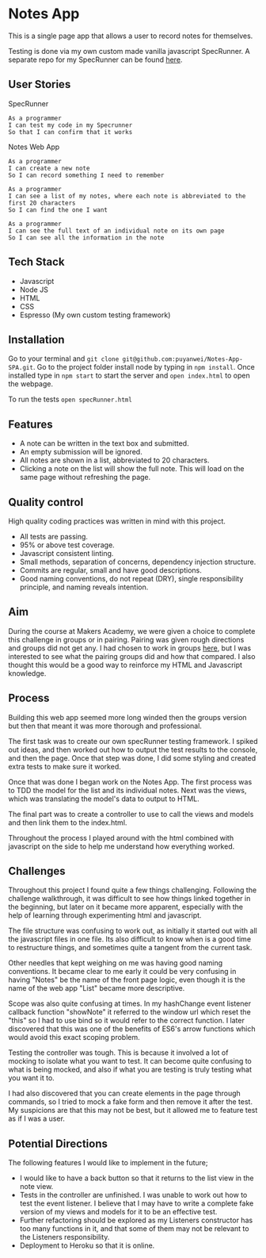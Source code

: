 # Notes App

This is a single page app that allows a user to record notes for themselves.

Testing is done via my own custom made vanilla javascript SpecRunner. A separate repo for my SpecRunner can be found [here](https://github.com/puyanwei/espresso).

## User Stories

SpecRunner

```
As a programmer
I can test my code in my Specrunner
So that I can confirm that it works
```

Notes Web App

```
As a programmer
I can create a new note
So I can record something I need to remember

As a programmer
I can see a list of my notes, where each note is abbreviated to the first 20 characters
So I can find the one I want

As a programmer
I can see the full text of an individual note on its own page
So I can see all the information in the note
```

## Tech Stack

* Javascript
* Node JS
* HTML
* CSS
* Espresso (My own custom testing framework)

## Installation

Go to your terminal and `git clone git@github.com:puyanwei/Notes-App-SPA.git`. Go to the project folder install node by typing in `npm install`. Once installed type in `npm start` to start the server and `open index.html` to open the webpage.

To run the tests `open specRunner.html`

## Features

* A note can be written in the text box and submitted.
* An empty submission will be ignored.
* All notes are shown in a list, abbreviated to 20 characters.
* Clicking a note on the list will show the full note. This will load on the same page without refreshing the page.

## Quality control

High quality coding practices was written in mind with this project.

* All tests are passing.
* 95% or above test coverage.
* Javascript consistent linting.
* Small methods, separation of concerns, dependency injection structure.
* Commits are regular, small and have good descriptions.
* Good naming conventions, do not repeat (DRY), single responsibility principle, and naming reveals intention.

## Aim

During the course at Makers Academy, we were given a choice to complete this challenge in groups or in pairing. Pairing was given rough directions and groups did not get any. I had chosen to work in groups [here](https://github.com/puyanwei/DwepsNotePad), but I was interested to see what the pairing groups did and how that compared. I also thought this would be a good way to reinforce my HTML and Javascript knowledge.

## Process

Building this web app seemed more long winded then the groups version but then that meant it was more thorough and professional.

The first task was to create our own specRunner testing framework. I spiked out ideas, and then worked out how to output the test results to the console, and then the page. Once that step was done, I did some styling and created extra tests to make sure it worked.

Once that was done I began work on the Notes App. The first process was to TDD the model for the list and its individual notes. Next was the views, which was translating the model's data to output to HTML.

The final part was to create a controller to use to call the views and models and then link them to the index.html.

Throughout the process I played around with the html combined with javascript on the side to help me understand how everything worked.

## Challenges

Throughout this project I found quite a few things challenging. Following the challenge walkthrough, it was difficult to see how things linked together in the beginning, but later on it became more apparent, especially with the help of learning through experimenting html and javascript.

The file structure was confusing to work out, as initially it started out with all the javascript files in one file. Its also difficult to know when is a good time to restructure things, and sometimes quite a tangent from the current task.

Other needles that kept weighing on me was having good naming conventions. It became clear to me early it could be very confusing in having "Notes" be the name of the front page logic, even though it is the name of the web app "List" became more descriptive.

Scope was also quite confusing at times. In my hashChange event listener callback function "showNote" it referred to the window url which reset the "this" so I had to use bind so it would refer to the correct function. I later discovered that this was one of the benefits of ES6's arrow functions which would avoid this exact scoping problem.

Testing the controller was tough. This is because it involved a lot of mocking to isolate what you want to test. It can become quite confusing to what is being mocked, and also if what you are testing is truly testing what you want it to.

I had also discovered that you can create elements in the page through commands, so I tried to mock a fake form and then remove it after the test. My suspicions are that this may not be best, but it allowed me to feature test as if I was a user.

## Potential Directions

The following features I would like to implement in the future;

* I would like to have a back button so that it returns to the list view in the note view.
* Tests in the controller are unfinished. I was unable to work out how to test the event listener. I believe that I may have to write a complete fake version of my views and models for it to be an effective test.
* Further refactoring should be explored as my Listeners constructor has too many functions in it, and that some of them may not be relevant to the Listeners responsibility.
* Deployment to Heroku so that it is online.
